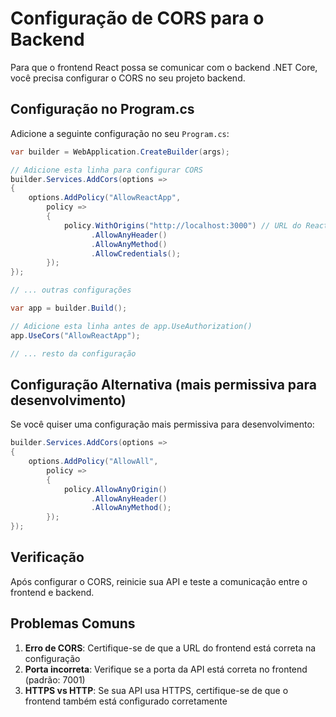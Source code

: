 # Configuração de CORS para o Backend

Para que o frontend React possa se comunicar com o backend .NET Core, você precisa configurar o CORS no seu projeto backend.

## Configuração no Program.cs

Adicione a seguinte configuração no seu `Program.cs`:

```csharp
var builder = WebApplication.CreateBuilder(args);

// Adicione esta linha para configurar CORS
builder.Services.AddCors(options =>
{
    options.AddPolicy("AllowReactApp",
        policy =>
        {
            policy.WithOrigins("http://localhost:3000") // URL do React
                  .AllowAnyHeader()
                  .AllowAnyMethod()
                  .AllowCredentials();
        });
});

// ... outras configurações

var app = builder.Build();

// Adicione esta linha antes de app.UseAuthorization()
app.UseCors("AllowReactApp");

// ... resto da configuração
```

## Configuração Alternativa (mais permissiva para desenvolvimento)

Se você quiser uma configuração mais permissiva para desenvolvimento:

```csharp
builder.Services.AddCors(options =>
{
    options.AddPolicy("AllowAll",
        policy =>
        {
            policy.AllowAnyOrigin()
                  .AllowAnyHeader()
                  .AllowAnyMethod();
        });
});
```

## Verificação

Após configurar o CORS, reinicie sua API e teste a comunicação entre o frontend e backend.

## Problemas Comuns

1. **Erro de CORS**: Certifique-se de que a URL do frontend está correta na configuração
2. **Porta incorreta**: Verifique se a porta da API está correta no frontend (padrão: 7001)
3. **HTTPS vs HTTP**: Se sua API usa HTTPS, certifique-se de que o frontend também está configurado corretamente 